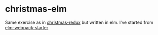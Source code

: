# christmas-elm

Same exercise as in [christmas-redux](https://github.com/nojaf/christmas-redux) but written in elm.
I've started from [elm-webpack-starter](https://github.com/moarwick/elm-webpack-starter)